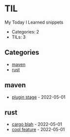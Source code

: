 # TIL

My Today I Learned snippets

* Categories: 2
* TILs: 3

## Categories

* [maven](#maven) 
* [rust](#rust) 

## maven
* [plugin stage](maven/plugin-stage.md) - 2022-05-01

## rust
* [cargo blah](rust/cargo-blah.md) - 2022-05-01
* [cool feature](rust/cool-feature.md) - 2022-05-01

